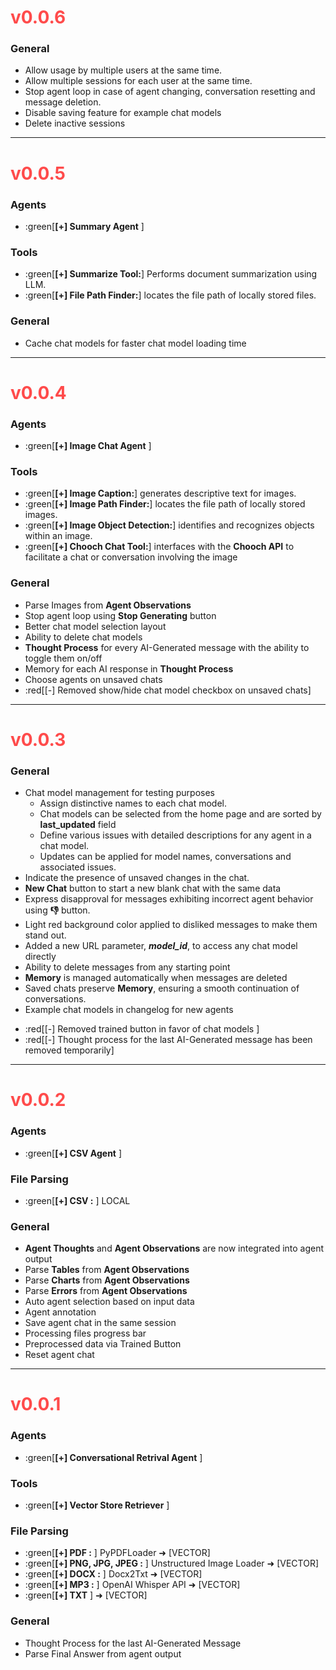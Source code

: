 # <span style="color:rgb(255, 75, 75)">v0.0.6</span>

### General
* Allow usage by multiple users at the same time.
* Allow multiple sessions for each user at the same time.
* Stop agent loop in case of agent changing, conversation resetting and message deletion.
* Disable saving feature for example chat models
* Delete inactive sessions

---
# <span style="color:rgb(255, 75, 75)">v0.0.5</span>
### Agents
- :green[**[+] Summary Agent** ] 

### Tools
* :green[**[+] Summarize Tool:**] Performs document summarization using LLM.
* :green[**[+] File Path Finder:**] locates the file path of locally stored files.

### General
* Cache chat models for faster chat model loading time
---
# <span style="color:rgb(255, 75, 75)">v0.0.4</span>
### Agents
- :green[**[+] Image Chat Agent** ] 

### Tools
* :green[**[+] Image Caption:**] generates descriptive text for images.
* :green[**[+] Image Path Finder:**] locates the file path of locally stored images.
* :green[**[+] Image Object Detection:**] identifies and recognizes objects within an image.
* :green[**[+] Chooch Chat Tool:**] interfaces with the **Chooch API** to facilitate a chat or conversation involving the image

### General
* Parse Images from **Agent Observations**
* Stop agent loop using **Stop Generating** button
* Better chat model selection layout
* Ability to delete chat models
* **Thought Process** for every AI-Generated message with the ability to toggle them on/off
* Memory for each AI response in **Thought Process**
* Choose agents on unsaved chats
* :red[[-] Removed show/hide chat model checkbox on unsaved chats]
---
# <span style="color:rgb(255, 75, 75)">v0.0.3</span>
### General
* Chat model management for testing purposes
    * Assign distinctive names to each chat model.
    * Chat models can be selected from the home page and are sorted by **last_updated** field
    * Define various issues with detailed descriptions for any agent in a chat model.
    * Updates can be applied for model names, conversations and associated issues.
* Indicate the presence of unsaved changes in the chat.
* **New Chat** button to start a new blank chat with the same data
* Express disapproval for messages exhibiting incorrect agent behavior using **👎** button.
* Light red background color applied to disliked messages to make them stand out.
* Added a new URL parameter, ***model_id***, to access any chat model directly
* Ability to delete messages from any starting point
* **Memory** is managed automatically when messages are deleted
* Saved chats preserve **Memory**, ensuring a smooth continuation of conversations.
* Example chat models in changelog for new agents
- :red[[-] Removed trained button in favor of chat models ]
- :red[[-] Thought process for the last AI-Generated message has been removed temporarily]
---
# <span style="color:rgb(255, 75, 75)">v0.0.2</span>
### Agents
- :green[**[+] CSV Agent** ]

### File Parsing 
- :green[**[+] CSV :** ] LOCAL

### General
* **Agent Thoughts** and **Agent Observations** are now integrated into agent output
* Parse **Tables** from **Agent Observations** 
* Parse **Charts** from **Agent Observations**
* Parse **Errors** from **Agent Observations**
* Auto agent selection based on input data
* Agent annotation
* Save agent chat in the same session
* Processing files progress bar
* Preprocessed data via Trained Button
* Reset agent chat
---
# <span style="color:rgb(255, 75, 75)">v0.0.1</span>
### Agents
* :green[**[+] Conversational Retrival Agent** ]

### Tools
- :green[**[+] Vector Store Retriever** ]

### File Parsing
- :green[**[+] PDF :** ] PyPDFLoader ➜ [VECTOR]
- :green[**[+] PNG, JPG, JPEG :** ] Unstructured Image Loader ➜ [VECTOR]
- :green[**[+] DOCX :** ] Docx2Txt ➜ [VECTOR]
- :green[**[+] MP3 :** ] OpenAI Whisper API ➜ [VECTOR]
- :green[**[+] TXT** ] ➜ [VECTOR]

### General
* Thought Process for the last AI-Generated Message
* Parse Final Answer from agent output
